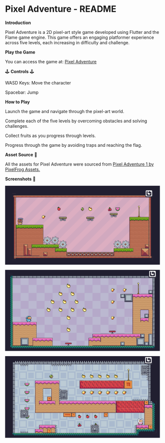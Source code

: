 # Pixel Adventure - README

**Introduction**

Pixel Adventure is a 2D pixel-art style game developed using Flutter and the Flame game engine. This game offers an engaging platformer experience across five levels, each increasing in difficulty and challenge.

**Play the Game**

You can access the game at: [Pixel Adventure](https://crisis-arg.github.io/crisis-arg/)

:joystick: **Controls** :joystick:

WASD Keys: Move the character

Spacebar: Jump

**How to Play**

Launch the game and navigate through the pixel-art world.

Complete each of the five levels by overcoming obstacles and solving challenges.

Collect fruits as you progress through levels.

Progress through the game by avoiding traps and reaching the flag.

**Asset Source** :love_you_gesture:

All the assets for Pixel Adventure were sourced from [Pixel Adventure 1 by PixelFrog Assets.](https://pixelfrog-assets.itch.io/pixel-adventure-1)

**Screenshots** :camera_flash:

![](ss/Screenshot%202025-02-17%20234036.png)

![](ss/Screenshot%202025-02-17%20234110.png)

![](ss/Screenshot%202025-02-17%20234206.png)






